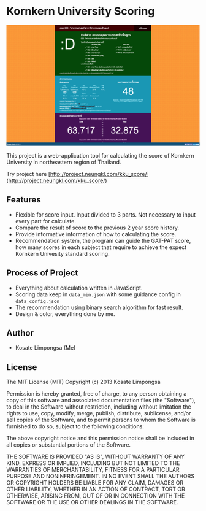 Kornkern University Scoring
===

<img src="preview.png" width="650">

This project is a web-application tool for calculating the score of
Kornkern University in northeastern region of Thailand.

Try project here [http://project.neungkl.com/kku_score/](http://project.neungkl.com/kku_score/)

## Features
- Flexible for score input. Input divided to 3 parts. Not necessary to input every part for calculate.
- Compare the result of score to the previous 2 year score history.
- Provide informative information of how to calculating the score.
- Recommendation system, the program can guide the GAT-PAT score,
how many scores in each subject that require to achieve the expect Kornkern Univesity standard scoring.

## Process of Project
- Everything about calculation written in JavaScript.
- Scoring data keep in `data_min.json` with some guidance config in `data_config.json`
- The recommendation using binary search algorithm for fast result.
- Design & color, everything done by me.

## Author
- Kosate Limpongsa (Me)

## License
The MIT License (MIT)
Copyright (c) 2013 Kosate Limpongsa

Permission is hereby granted, free of charge, to any person obtaining a copy of this software and associated documentation files (the "Software"), to deal in the Software without restriction, including without limitation the rights to use, copy, modify, merge, publish, distribute, sublicense, and/or sell copies of the Software, and to permit persons to whom the Software is furnished to do so, subject to the following conditions:

The above copyright notice and this permission notice shall be included in all copies or substantial portions of the Software.

THE SOFTWARE IS PROVIDED "AS IS", WITHOUT WARRANTY OF ANY KIND, EXPRESS OR IMPLIED, INCLUDING BUT NOT LIMITED TO THE WARRANTIES OF MERCHANTABILITY, FITNESS FOR A PARTICULAR PURPOSE AND NONINFRINGEMENT. IN NO EVENT SHALL THE AUTHORS OR COPYRIGHT HOLDERS BE LIABLE FOR ANY CLAIM, DAMAGES OR OTHER LIABILITY, WHETHER IN AN ACTION OF CONTRACT, TORT OR OTHERWISE, ARISING FROM, OUT OF OR IN CONNECTION WITH THE SOFTWARE OR THE USE OR OTHER DEALINGS IN THE SOFTWARE.
